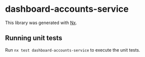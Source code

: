 # dashboard-accounts-service

This library was generated with [Nx](https://nx.dev).

## Running unit tests

Run `nx test dashboard-accounts-service` to execute the unit tests.
